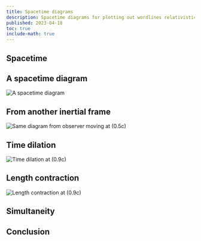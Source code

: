 ```yaml
---
title: Spacetime diagrams
description: Spacetime diagrams for plotting out wordlines relativistically.
published: 2023-04-18
toc: true
include-math: true
---
```


## Spacetime

## A spacetime diagram

![A spacetime diagram](/diagrams/article/relativity/diagrams/worldline.svg)

## From another inertial frame

![Same diagram from observer moving at \(0.5c\)](/diagrams/article/relativity/diagrams/worldline-50.svg)

## Time dilation

![Time dilation at \(0.9c\)](/diagrams/article/relativity/diagrams/time-dilation.svg)

## Length contraction

![Length contraction at \(0.9c\)](/diagrams/article/relativity/diagrams/length-contraction.svg)

## Simultaneity

## Conclusion
